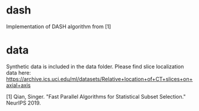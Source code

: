 # dash
Implementation of DASH algorithm from [1]

# data
Synthetic data is included in the data folder. Please find slice localization data here:
https://archive.ics.uci.edu/ml/datasets/Relative+location+of+CT+slices+on+axial+axis

[1] Qian, Singer. "Fast Parallel Algorithms for Statistical Subset Selection." NeurIPS 2019. 



